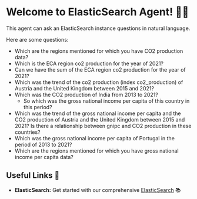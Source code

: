 # Welcome to ElasticSearch Agent! 🚀🤖

This agent can ask an ElasticSearch instance questions in natural language.

Here are some questions:

- Which are the regions mentioned for which you have CO2 production data?
- Which is the ECA region co2 production for the year of 2021?
- Can we have the sum of the ECA region co2 production for the year of 2021?
- Which was the trend of the co2 production (index co2_production) of Austria and the United Kingdom between 2015 and 2021?
- Which was the CO2 production of India from 2013 to 2021?
    - So which was the gross national income per capita of this country in this period?
- Which was the trend of the gross national income per capita and the CO2 production of Austria and the United Kingdom between 2015 and 2021? Is there a relationship between gnipc and CO2 production in these countries?
- Which was the gross national income per capita of Portugal in the period of 2013 to 2021?
- Which are the regions mentioned for which you have gross national income per capita data?

## Useful Links 🔗

- **ElasticSearch:** Get started with our comprehensive [ElasticSearch](https://www.elastic.co/?utm_campaign=B-Stack-Trials-EMEA-UKI-Exact&utm_content=Stack-Core&utm_source=google&utm_medium=cpc&device=c&utm_term=elasticsearch&gclid=Cj0KCQjwsp6pBhCfARIsAD3GZuaQ73pnLl9PaIadg_vDg1j0MgmFXEE7XfGcFuXD6V149576wOf6FisaAjFXEALw_wcB) 📚
